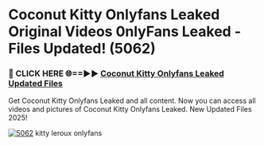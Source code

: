 # Coconut Kitty Onlyfans Leaked Original Videos 0nlyFans Leaked - Files Updated! (5062)

<h3>🔴 CLICK HERE 🌐==►► <a href="https://tinyurl.com/2jnfzry5" rel="nofollow">Coconut Kitty Onlyfans Leaked Updated Files</a></h3>

Get Coconut Kitty Onlyfans Leaked and all content. Now you can access all videos and pictures of Coconut Kitty Onlyfans Leaked. New Updated Files 2025!

[![5062](https://i.imgur.com/GyGTBgg.gif)](https://tinyurl.com/2jnfzry5)
kitty leroux onlyfans